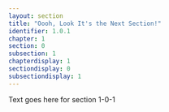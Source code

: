 ```yaml
---
layout: section
title: "Oooh, Look It's the Next Section!"
identifier: 1.0.1
chapter: 1
section: 0
subsection: 1
chapterdisplay: 1
sectiondisplay: 0
subsectiondisplay: 1
---
```


Text goes here for section 1-0-1
